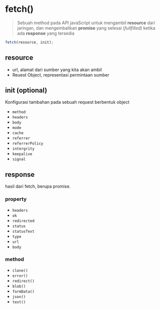# fetch()

> Sebuah method pada API javaScript untuk mengambil **resource** dari jaringan, dan mengembalikan **promise** yang selesai (*fullfilled*) ketika ada **response** yang tersedia

```javaScript
fetch(resource, init);
```

## resource

- url, alamat dari sumber yang kita akan ambil
- Reuest Object, representasi permintaan sumber

## init (optional)

Konfigurasi tambahan pada sebuah request berbentuk object

- `method`
- `headers`
- `body`
- `mode`
- `cache`
- `referrer`
- `referrerPolicy`
- `intergrity`
- `keepalive`
- `signal`

## response

hasil dari fetch, berupa promise.

### property

- `headers`
- `ok`
- `redirected`
- `status`
- `statusText`
- `type`
- `url`
- `body`

### method

- `clone()`
- `error()`
- `redirect()`
- `blob()`
- `formData()`
- `json()`
- `text()`


